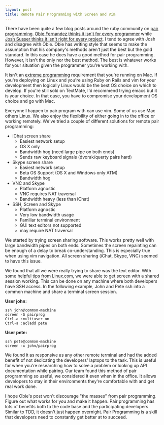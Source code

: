```yaml
---
layout: post
title: Remote Pair Programming with Screen and Vim
---
```


There have been quite a few blog posts around the ruby community on [pair programming](http://www.extremeprogramming.org/rules/pair.html). [Obie Fernandez thinks it isn't for every programmer](http://blog.obiefernandez.com/content/2009/09/10-reasons-pair-programming-is-not-for-the-masses.html)  while [Josh Susser thinks it isn't right for every project](http://blog.hasmanythrough.com/2009/9/23/pair-programming-isnt-right-for-all-projects). I tend to agree with Josh and disagree with Obie. Obie has writing style that seems to make the assumption that his company's methods aren't just the best but the gold standard. In this case he does have a good method for pair programming. However, it isn't the only nor the best method. The best is whatever works for your situation given the programmer you're working with. 

It isn't an [extreme programming](http://www.extremeprogramming.org) requirement that you're running on Mac. If you're deploying on Linux and you're using Ruby on Rails and vim for your development then logically Linux would be the best OS choice on which to develop. If you're still sold on TextMate, I'd recommend trying emacs but it is your choice. In that case, you have to compromise your development OS choice and go with Mac.

Everyone I happen to pair program with can use vim. Some of us use Mac others Linux. We also enjoy the flexibility of either going in to the office or working remotely. We've tried a couple of different solutions for remote pair programming:

* iChat screen share
	* Easiest network setup
	* OS X only
	* Bandwidth hog (need large pipe on both ends)
	* Sends raw keyboard signals (dvorak/querty pairs hard)
* Skype screen share
	* Easiest network setup
	* Beta OS Support (OS X and Windows only ATM)
	* Bandwidth hog
* VNC and Skype
	* Platform agnostic
	* VNC requires NAT traversal
	* Bandwidth heavy (less than iChat)
* SSH, Screen and Skype
	* Platform agnostic
	* Very low bandwidth usage
	* Familiar terminal environment
	* GUI text editors not supported
	* may require NAT traversal

We started by trying screen sharing software. This works pretty well with large bandwidth pipes on both ends. Sometimes the screen repainting can be enough of a delay to break co-understanding. This is especially true when using vim navigation. All screen sharing (iChat, Skype, VNC) seemed to have this issue.

We found that all we were really trying to share was the text editor. With some [helpful tips from Linux.com](http://www.linux.com/archive/feature/56443), we were able to get screen with a shared session working. This can be done on any machine where both developers have SSH access. In the following example, John and Pete ssh into a common machine and share a terminal screen session.

**User john:**

	ssh john@common-machine
	screen -S pairprog
	Ctrl-a :multiuser on
	Ctrl-a :acladd pete

**User pete:**

	ssh pete@common-machine
	screen -x john/pairprog

We found it as responsive as any other remote terminal and had the added benefit of not dedicating the developers' laptops to the task. This is useful for when you're researching how to solve a problem or looking up API documentation while pairing. Our team found this method of pair programming so useful, we considered it even when in the office. It allows developers to stay in their environments they're comfortable with and get real work done.

I hope Obie's post won't discourage "the masses" from pair programming. Figure out what works for you and make it happen. Pair programming has lots of benefits both to the code base and the participating developers. Similar to TDD, it doesn't just happen overnight. Pair Programming is a skill that developers need to constantly get better at to succeed.
